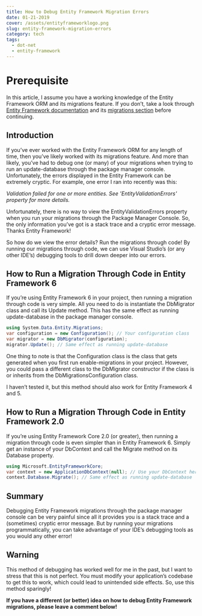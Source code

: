 ```yaml
---
title: How to Debug Entity Framework Migration Errors
date: 01-21-2019
cover: /assets/entityframeworklogo.png
slug: entity-framework-migration-errors
category: tech
tags:
  - dot-net
  - entity-framework
---
```


# Prerequisite

In this article, I assume you have a working knowledge of the Entity Framework ORM and its migrations feature. If you don’t, take a look through [Entity Framework documentation](https://docs.microsoft.com/en-us/ef/) and its [migrations section](https://docs.microsoft.com/en-us/ef/ef6/modeling/code-first/migrations/) before continuing.

## Introduction

If you’ve ever worked with the Entity Framework ORM for any length of time, then you’ve likely worked with its migrations feature. And more than likely, you’ve had to debug one (or many) of your migrations when trying to run an update-database through the package manager console. Unfortunately, the errors displayed in the Entity Framework can be extremely cryptic. For example, one error I ran into recently was this:

*Validation failed for one or more entities. See 'EntityValidationErrors' property for more details.*

Unfortunately, there is no way to view the EntityValidationErrors property when you run your migrations through the Package Manager Console. So, the only information you’ve got is a stack trace and a cryptic error message. Thanks Entity Framework!

So how do we view the error details? Run the migrations through code! By running our migrations through code, we can use Visual Studio’s (or any other IDE’s) debugging tools to drill down deeper into our errors.

## How to Run a Migration Through Code in Entity Framework 6

If you’re using Entity Framework 6 in your project, then running a migration through code is very simple. All you need to do is instantiate the DbMigrator class and call its Update method. This has the same effect as running update-database in the package manager console.

```csharp
using System.Data.Entity.Migrations;
var configuration = new Configuration(); // Your configuration class
var migrator = new DbMigrator(configuration);
migrator.Update(); // Same effect as running update-database
```

One thing to note is that the Configuration class is the class that gets generated when you first run enable-migrations in your project. However, you could pass a different class to the DbMigrator constructor if the class is or inherits from the DbMigrationsConfiguration class.

I haven’t tested it, but this method should also work for Entity Framework 4 and 5.

## How to Run a Migration Through Code in Entity Framework 2.0

If you’re using Entity Framework Core 2.0 (or greater), then running a migration through code is even simpler than in Entity Framework 6. Simply get an instance of your DbContext and call the Migrate method on its Database property.

```csharp
using Microsoft.EntityFrameworkCore;
var context = new ApplicationDbContext(null); // Use your DbContext here
context.Database.Migrate(); // Same effect as running update-database
```

## Summary

Debugging Entity Framework migrations through the package manager console can be very painful since all it provides you is a stack trace and a (sometimes) cryptic error message. But by running your migrations programmatically, you can take advantage of your IDE’s debugging tools as you would any other error!

## Warning

This method of debugging has worked well for me in the past, but I want to stress that this is not perfect. You must modify your application’s codebase to get this to work, which could lead to unintended side effects. So, use this method sparingly!

**If you have a different (or better) idea on how to debug Entity Framework migrations, please leave a comment below!**
